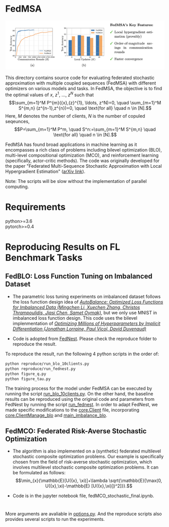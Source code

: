 # FedMSA




![alt ](figs/fedMSA-feature.png)

This directory contains source code for evaluating federated stochastic approximation with multiple coupled sequences (FedMSA) with different optimizers on various models and tasks.  In FedMSA, the objective is to find the optimal values of ${x}$, ${z}^{1}$, $\ldots$, ${z}^{N}$ such that
$$\sum_{m=1}^M P^{m}({x},{z}^{1}, \ldots, z^N)=0, \quad \sum_{m=1}^M S^{m,n} (z^{n-1},z^{n})=0, \quad \text{for all}  \quad n \in [N].$$
Here, $M$ denotes the number of clients,  $N$ is the number of copuled seqeunces, $$P=\sum_{m=1}^M P^m, \quad S^n:=\sum_{m=1}^M S^{m,n}  \quad \text{for all} \quad  n \in [N].$$

FedMSA has found broad applications in machine learning as it encompasses a rich class of problems including bilevel optimization (BLO), multi-level compositional optimization (MCO), and reinforcement learning (specifically, actor-critic methods). The code was originally developed for the paper
"Federated Multi-Sequence Stochastic Approximation with Local Hypergradient Estimation" ([arXiv link](https://arxiv.org/abs/2306.01648)).
 
 

Note: The scripts will be slow without the implementation of parallel computing. 

# Requirements
python>=3.6  
pytorch>=0.4

# Reproducing Results on FL Benchmark Tasks

## FedBLO: Loss Function Tuning on Imbalanced Dataset
- The parametric loss tuning experiments on imbalanced dataset follows the loss function design idea of 
[*AutoBalance: Optimized Loss Functions for Imbalanced Data (Mingchen Li, Xuechen Zhang, Christos Thrampoulidis, Jiasi Chen, Samet Oymak)*](https://openreview.net/pdf?id=ebQXflQre5a), but we only use MNIST in imbalanced loss function design. This code uses the bilevel implenmentation of 
[*Optimizing Millions of Hyperparameters by Implicit Differentiation (Jonathan Lorraine, Paul Vicol, David Duvenaud)*](https://arxiv.org/abs/1911.02590)

- Code is adopted from [FedNest](https://github.com/ucr-optml/FedNest). Please check the reproduce folder to reproduce the result.

To reproduce the result, run the following 4 python scripts in the order of:

```
python reproduce/run_blo_10clients.py
python reproduce/run_fednest.py
python figure_q.py
python figure_tau.py
```

The training process for the model under FedMSA can be executed by running the script [run_blo_10clients.py](reproduce/run_blo_10clients.py). On the other hand, the baseline results can be reproduced using the original code and parameters from FedNest by running the script [run_fednest](reproduce/run_fednest.py). In order to adapt FedNest, we made specific modifications to the  [core.Client](core/Client.py) file, incorporating [core.ClientManage_blo](core/ClientManage_blo.py) and [main_imbalance_blo](./main_imbalance_blo.py).

## FedMCO: Federated  Risk-Averse Stochastic Optimization
- The algorithm is also implemented on a (synthetic) federated multilevel stochastic composite optimization problems.  Our example is specifically chosen from the field of risk-averse stochastic optimization, which involves multilevel stochastic composite optimization problems. It can be formulated as follows: 
$$\min_{x}{\mathbb{E}[U({x}, \xi)]+\lambda \sqrt{\mathbb{E}[\max(0, U({x},\xi)-\mathbb{E} [U({x},\xi)])^2]}}.$$


- Code is in the jupyter notebook file, fedMCO_stochastic_final.ipynb.

# 

More arguments are avaliable in [options.py](utils/options.py). And the reproduce scripts also provides several scripts to run the experiments.

